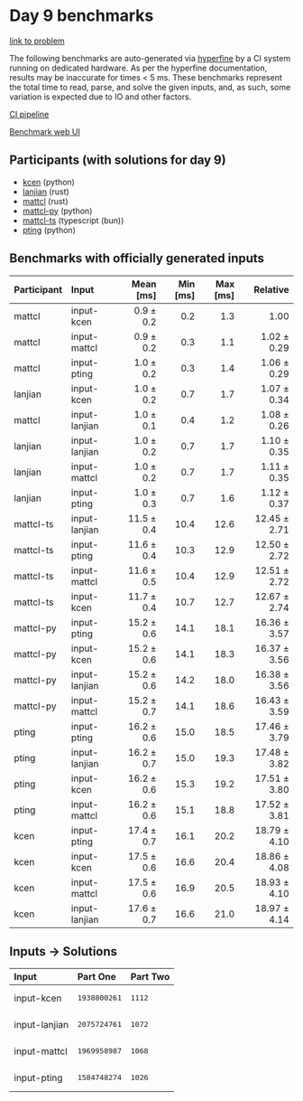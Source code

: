 # Day 9 benchmarks

[link to problem](https://adventofcode.com/2023/day/9)

The following benchmarks are auto-generated via
[hyperfine](https://github.com/sharkdp/hyperfine) by a CI system running on
dedicated hardware. As per the hyperfine documentation, results may be
inaccurate for times < 5 ms. These benchmarks represent the total time to read,
parse, and solve the given inputs, and, as such, some variation is expected due
to IO and other factors.

[CI pipeline](http://ci.papercode.net:8080/teams/main/pipelines/aoc2023)

[Benchmark web UI](https://aoc.ancalagon.black)


## Participants (with solutions for day 9)

- [kcen](https://github.com/kcen/aoc2023) (python)
- [lanjian](https://github.com/lanjian/aoc-2023) (rust)
- [mattcl](https://github.com/mattcl/aoc2023) (rust)
- [mattcl-py](https://github.com/mattcl/aoc2023-py) (python)
- [mattcl-ts](https://github.com/mattcl/aoc2023-js) (typescript (bun))
- [pting](https://github.com/pting/aoc2023) (python)


## Benchmarks with officially generated inputs

| Participant | Input | Mean [ms] | Min [ms] | Max [ms] | Relative |
|:---|:---|---:|---:|---:|---:|
| mattcl | input-kcen | 0.9 ± 0.2 | 0.2 | 1.3 | 1.00 |
| mattcl | input-mattcl | 0.9 ± 0.2 | 0.3 | 1.1 | 1.02 ± 0.29 |
| mattcl | input-pting | 1.0 ± 0.2 | 0.3 | 1.4 | 1.06 ± 0.29 |
| lanjian | input-kcen | 1.0 ± 0.2 | 0.7 | 1.7 | 1.07 ± 0.34 |
| mattcl | input-lanjian | 1.0 ± 0.1 | 0.4 | 1.2 | 1.08 ± 0.26 |
| lanjian | input-lanjian | 1.0 ± 0.2 | 0.7 | 1.7 | 1.10 ± 0.35 |
| lanjian | input-mattcl | 1.0 ± 0.2 | 0.7 | 1.7 | 1.11 ± 0.35 |
| lanjian | input-pting | 1.0 ± 0.3 | 0.7 | 1.6 | 1.12 ± 0.37 |
| mattcl-ts | input-lanjian | 11.5 ± 0.4 | 10.4 | 12.6 | 12.45 ± 2.71 |
| mattcl-ts | input-pting | 11.6 ± 0.4 | 10.3 | 12.9 | 12.50 ± 2.72 |
| mattcl-ts | input-mattcl | 11.6 ± 0.5 | 10.4 | 12.9 | 12.51 ± 2.72 |
| mattcl-ts | input-kcen | 11.7 ± 0.4 | 10.7 | 12.7 | 12.67 ± 2.74 |
| mattcl-py | input-pting | 15.2 ± 0.6 | 14.1 | 18.1 | 16.36 ± 3.57 |
| mattcl-py | input-kcen | 15.2 ± 0.6 | 14.1 | 18.3 | 16.37 ± 3.56 |
| mattcl-py | input-lanjian | 15.2 ± 0.6 | 14.2 | 18.0 | 16.38 ± 3.56 |
| mattcl-py | input-mattcl | 15.2 ± 0.7 | 14.1 | 18.6 | 16.43 ± 3.59 |
| pting | input-pting | 16.2 ± 0.6 | 15.0 | 18.5 | 17.46 ± 3.79 |
| pting | input-lanjian | 16.2 ± 0.7 | 15.0 | 19.3 | 17.48 ± 3.82 |
| pting | input-kcen | 16.2 ± 0.6 | 15.3 | 19.2 | 17.51 ± 3.80 |
| pting | input-mattcl | 16.2 ± 0.6 | 15.1 | 18.8 | 17.52 ± 3.81 |
| kcen | input-pting | 17.4 ± 0.7 | 16.1 | 20.2 | 18.79 ± 4.10 |
| kcen | input-kcen | 17.5 ± 0.6 | 16.6 | 20.4 | 18.86 ± 4.08 |
| kcen | input-mattcl | 17.5 ± 0.6 | 16.9 | 20.5 | 18.93 ± 4.10 |
| kcen | input-lanjian | 17.6 ± 0.7 | 16.6 | 21.0 | 18.97 ± 4.14 |


## Inputs -> Solutions

| Input | Part One | Part Two |
|:---|:---|:---|
|input-kcen|<pre>1938800261</pre>|<pre>1112</pre>|
|input-lanjian|<pre>2075724761</pre>|<pre>1072</pre>|
|input-mattcl|<pre>1969958987</pre>|<pre>1068</pre>|
|input-pting|<pre>1584748274</pre>|<pre>1026</pre>|